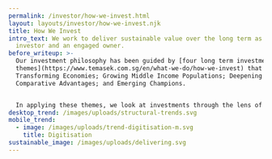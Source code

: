 ```yaml
---
permalink: /investor/how-we-invest.html
layout: layouts/investor/how-we-invest.njk
title: How We Invest
intro_text: We work to deliver sustainable value over the long term as an active
  investor and an engaged owner.
before_writeup: >-
  Our investment philosophy has been guided by [four long term investment
  themes](https://www.temasek.com.sg/en/what-we-do/how-we-invest) that encompass
  Transforming Economies; Growing Middle Income Populations; Deepening
  Comparative Advantages; and Emerging Champions.


  In applying these themes, we look at investments through the lens of key structural trends, to shape our long term portfolio construction and guide our investment activities. Over the year, we refreshed our thinking and sharpened our investment focus for the coming years, along four structural trends:
desktop_trend: /images/uploads/structural-trends.svg
mobile_trend:
  - image: /images/uploads/trend-digitisation-m.svg
    title: Digitisation
sustainable_image: /images/uploads/delivering.svg
---
```


